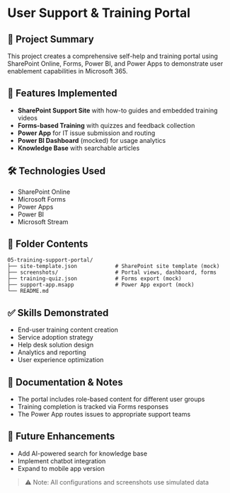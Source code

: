 # User Support & Training Portal

## 📝 Project Summary

This project creates a comprehensive self-help and training portal using SharePoint Online, Forms, Power BI, and Power Apps to demonstrate user enablement capabilities in Microsoft 365.

## 🧩 Features Implemented

* **SharePoint Support Site** with how-to guides and embedded training videos
* **Forms-based Training** with quizzes and feedback collection
* **Power App** for IT issue submission and routing
* **Power BI Dashboard** (mocked) for usage analytics
* **Knowledge Base** with searchable articles

## 🛠️ Technologies Used

* SharePoint Online
* Microsoft Forms
* Power Apps
* Power BI
* Microsoft Stream

## 📁 Folder Contents

```
05-training-support-portal/
├── site-template.json            # SharePoint site template (mock)
├── screenshots/                  # Portal views, dashboard, forms
├── training-quiz.json            # Forms export (mock)
├── support-app.msapp             # Power App export (mock)
└── README.md
```

## ✅ Skills Demonstrated

* End-user training content creation
* Service adoption strategy
* Help desk solution design
* Analytics and reporting
* User experience optimization

## 📘 Documentation & Notes

* The portal includes role-based content for different user groups
* Training completion is tracked via Forms responses
* The Power App routes issues to appropriate support teams

## 📌 Future Enhancements

* Add AI-powered search for knowledge base
* Implement chatbot integration
* Expand to mobile app version

> ⚠️ Note: All configurations and screenshots use simulated data